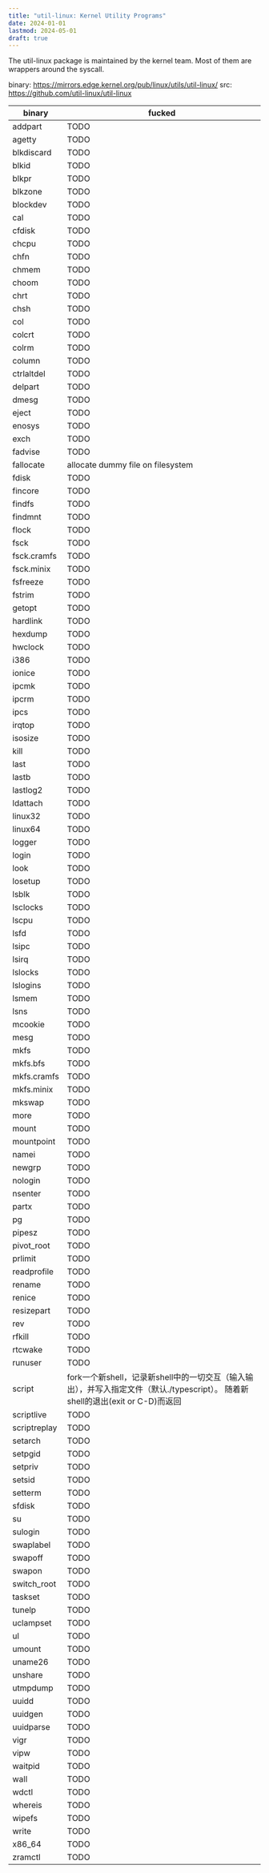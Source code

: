 ```yaml
---
title: "util-linux: Kernel Utility Programs"
date: 2024-01-01
lastmod: 2024-05-01
draft: true
---
```


The util-linux package is maintained by the kernel team. Most of them are wrappers around the syscall.

binary: https://mirrors.edge.kernel.org/pub/linux/utils/util-linux/
src: https://github.com/util-linux/util-linux

| binary       | fucked                            |
|--------------|-----------------------------------|
| addpart      | TODO                              |
| agetty       | TODO                              |
| blkdiscard   | TODO                              |
| blkid        | TODO                              |
| blkpr        | TODO                              |
| blkzone      | TODO                              |
| blockdev     | TODO                              |
| cal          | TODO                              |
| cfdisk       | TODO                              |
| chcpu        | TODO                              |
| chfn         | TODO                              |
| chmem        | TODO                              |
| choom        | TODO                              |
| chrt         | TODO                              |
| chsh         | TODO                              |
| col          | TODO                              |
| colcrt       | TODO                              |
| colrm        | TODO                              |
| column       | TODO                              |
| ctrlaltdel   | TODO                              |
| delpart      | TODO                              |
| dmesg        | TODO                              |
| eject        | TODO                              |
| enosys       | TODO                              |
| exch         | TODO                              |
| fadvise      | TODO                              |
| fallocate    | allocate dummy file on filesystem |
| fdisk        | TODO                              |
| fincore      | TODO                              |
| findfs       | TODO                              |
| findmnt      | TODO                              |
| flock        | TODO                              |
| fsck         | TODO                              |
| fsck.cramfs  | TODO                              |
| fsck.minix   | TODO                              |
| fsfreeze     | TODO                              |
| fstrim       | TODO                              |
| getopt       | TODO                              |
| hardlink     | TODO                              |
| hexdump      | TODO                              |
| hwclock      | TODO                              |
| i386         | TODO                              |
| ionice       | TODO                              |
| ipcmk        | TODO                              |
| ipcrm        | TODO                              |
| ipcs         | TODO                              |
| irqtop       | TODO                              |
| isosize      | TODO                              |
| kill         | TODO                              |
| last         | TODO                              |
| lastb        | TODO                              |
| lastlog2     | TODO                              |
| ldattach     | TODO                              |
| linux32      | TODO                              |
| linux64      | TODO                              |
| logger       | TODO                              |
| login        | TODO                              |
| look         | TODO                              |
| losetup      | TODO                              |
| lsblk        | TODO                              |
| lsclocks     | TODO                              |
| lscpu        | TODO                              |
| lsfd         | TODO                              |
| lsipc        | TODO                              |
| lsirq        | TODO                              |
| lslocks      | TODO                              |
| lslogins     | TODO                              |
| lsmem        | TODO                              |
| lsns         | TODO                              |
| mcookie      | TODO                              |
| mesg         | TODO                              |
| mkfs         | TODO                              |
| mkfs.bfs     | TODO                              |
| mkfs.cramfs  | TODO                              |
| mkfs.minix   | TODO                              |
| mkswap       | TODO                              |
| more         | TODO                              |
| mount        | TODO                              |
| mountpoint   | TODO                              |
| namei        | TODO                              |
| newgrp       | TODO                              |
| nologin      | TODO                              |
| nsenter      | TODO                              |
| partx        | TODO                              |
| pg           | TODO                              |
| pipesz       | TODO                              |
| pivot_root   | TODO                              |
| prlimit      | TODO                              |
| readprofile  | TODO                              |
| rename       | TODO                              |
| renice       | TODO                              |
| resizepart   | TODO                              |
| rev          | TODO                              |
| rfkill       | TODO                              |
| rtcwake      | TODO                              |
| runuser      | TODO                              |
| script       | fork一个新shell，记录新shell中的一切交互（输入输出），并写入指定文件（默认./typescript）。 随着新shell的退出(exit or C-D)而返回 |
| scriptlive   | TODO                              |
| scriptreplay | TODO                              |
| setarch      | TODO                              |
| setpgid      | TODO                              |
| setpriv      | TODO                              |
| setsid       | TODO                              |
| setterm      | TODO                              |
| sfdisk       | TODO                              |
| su           | TODO                              |
| sulogin      | TODO                              |
| swaplabel    | TODO                              |
| swapoff      | TODO                              |
| swapon       | TODO                              |
| switch_root  | TODO                              |
| taskset      | TODO                              |
| tunelp       | TODO                              |
| uclampset    | TODO                              |
| ul           | TODO                              |
| umount       | TODO                              |
| uname26      | TODO                              |
| unshare      | TODO                              |
| utmpdump     | TODO                              |
| uuidd        | TODO                              |
| uuidgen      | TODO                              |
| uuidparse    | TODO                              |
| vigr         | TODO                              |
| vipw         | TODO                              |
| waitpid      | TODO                              |
| wall         | TODO                              |
| wdctl        | TODO                              |
| whereis      | TODO                              |
| wipefs       | TODO                              |
| write        | TODO                              |
| x86_64       | TODO                              |
| zramctl      | TODO                              |